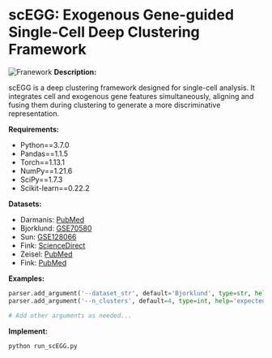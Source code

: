 # scEGG: Exogenous Gene-guided Single-Cell Deep Clustering Framework
![Franework](https://github.com/DayuHuu/scEGA/blob/master/scEGG_framework.png)
**Description:**

scEGG is a deep clustering framework designed for single-cell analysis. It integrates cell and exogenous gene features simultaneously, aligning and fusing them during clustering to generate a more discriminative representation.

**Requirements:**

- Python==3.7.0
- Pandas==1.1.5
- Torch==1.13.1
- NumPy==1.21.6
- SciPy==1.7.3
- Scikit-learn==0.22.2

**Datasets:**

- Darmanis: [PubMed](https://pubmed.ncbi.nlm.nih.gov/26060301/)
- Bjorklund: [GSE70580](https://www.ncbi.nlm.nih.gov/geo/query/acc.cgi?acc=GSE70580)
- Sun: [GSE128066](https://www.ncbi.nlm.nih.gov/geo/query/acc.cgi?acc=GSE128066)
- Fink: [ScienceDirect](https://www.sciencedirect.com/science/article/abs/pii/S1534580722004932)
- Zeisel: [PubMed](https://pubmed.ncbi.nlm.nih.gov/25700174/)
- Fink: [PubMed](https://pubmed.ncbi.nlm.nih.gov/35914526/)

**Examples:**

```python
parser.add_argument('--dataset_str', default='Bjorklund', type=str, help='name of dataset')
parser.add_argument('--n_clusters', default=4, type=int, help='expected number of clusters')

# Add other arguments as needed...


```
**Implement:**
```python
python run_scEGG.py
```



